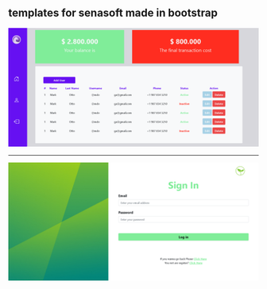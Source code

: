 ## templates for senasoft made in bootstrap

![login design](./img/result_template_01.png)
***
![dashboard design](./img/result_template_02.png)